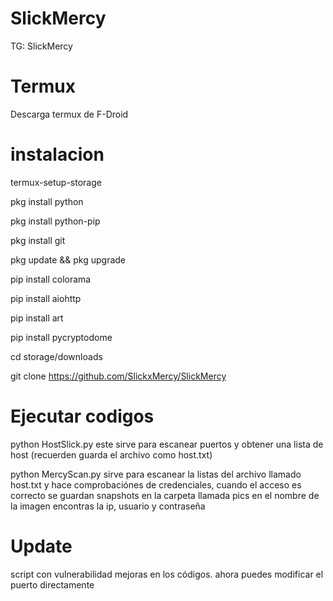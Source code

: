 # SlickMercy
TG: SlickMercy 



# Termux 
Descarga termux de F-Droid

# instalacion 

termux-setup-storage

pkg install python

pkg install python-pip

pkg install git

pkg update && pkg upgrade

pip install colorama

pip install aiohttp

pip install art

pip install pycryptodome

cd storage/downloads

git clone https://github.com/SlickxMercy/SlickMercy

# Ejecutar codigos 
python HostSlick.py
este sirve para escanear puertos y obtener una lista de host (recuerden guarda el archivo como host.txt)


python MercyScan.py
sirve para escanear la listas del archivo llamado host.txt y hace comprobaciónes de credenciales, cuando el acceso es correcto se guardan snapshots en la carpeta llamada pics 
en el nombre de la imagen encontras la ip, usuario y contraseña 

# Update 
script con vulnerabilidad 
mejoras en los códigos. ahora puedes modificar el puerto directamente 
